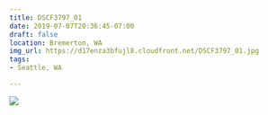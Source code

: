 ```yaml
---
title: DSCF3797_01
date: 2019-07-07T20:36:45-07:00
draft: false
location: Bremerton, WA
img_url: https://d17enza3bfujl8.cloudfront.net/DSCF3797_01.jpg
tags:
- Seattle, WA

---
```


![](https://d17enza3bfujl8.cloudfront.net/DSCF3797_01.jpg)

